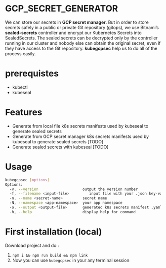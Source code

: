 # GCP_SECRET_GENERATOR
We can store our secrets in **GCP secret manager**. But in order to store secrets safely in a public or private Git repository (gitops), we use Bitnami’s **sealed-secrets** controller and encrypt our Kubernetes Secrets into SealedSecrets. The sealed secrets can be decrypted only by the controller running in our cluster and nobody else can obtain the original secret, even if they have access to the Git repository.
**kubegcpsec** help us to do all of the process easily.

# prerequistes
- kubectl
- kubeseal

# Features
- Generate from local file k8s secrets manifests used by kubeseal to generate sealed secrets
- Generate from GCP secret manager k8s secrets manifests used by kubeseal to generate sealed secrets [TODO]
- Generate sealed secrets with kubeseal [TODO]

# Usage

```bash
kubegcpsec [options]
Options:
  -v, --version                    output the version number
  -f, --filename <input-file>         input file with your .json key-value pairs
  -n, --name <secret-name>         secret name
  -N, --namespace <app-namespace>  your app namespace
  -o, --output <output-file>       generated k8s secrets manifest .yaml
  -h, --help                       display help for command
```

# First installation (local)
Download project and do :
1. `npm i && npm run build && npm link`
2. Now you can use `kubegcpsec` in your any terminal session
